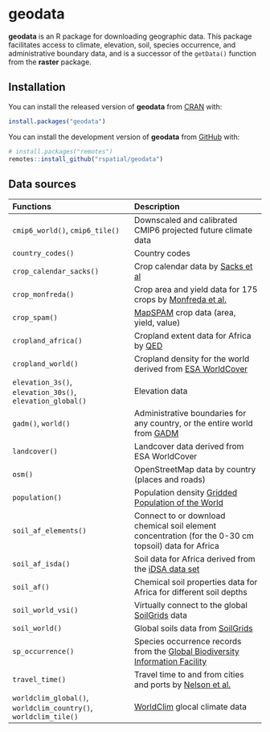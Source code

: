 
# geodata

<!-- badges: start -->
<!-- badges: end -->

**geodata** is an R package for downloading geographic data.
This package facilitates access to climate, elevation, soil, species occurrence, and administrative boundary data, and is a successor of the `getData()` function from the **raster** package.

## Installation

You can install the released version of **geodata** from [CRAN](https://CRAN.R-project.org) with:

``` r
install.packages("geodata")
```

You can install the development version of **geodata** from [GitHub](https://github.com/) with:

``` r
# install.packages("remotes")
remotes::install_github("rspatial/geodata")
```

## Data sources

|Functions                        |Description                                                                                                     |
|:---------------------------------------------------------------|:---------------------------------------------------------------------------------------------------------------|
|`cmip6_world()`, `cmip6_tile()`  |Downscaled and calibrated CMIP6 projected future climate data                            |
|`country_codes()`                |Country codes                                                                |
|`crop_calendar_sacks()`          |Crop calendar data by [Sacks et al](https://sage.nelson.wisc.edu/data-and-models/datasets/crop-calendar-dataset/)     |
|`crop_monfreda()`                |Crop area and yield data for 175 crops by [Monfreda et al.](http:://www.earthstat.org/harvested-area-yield-175-crops/)    |
|`crop_spam()`                    |[MapSPAM](https://www.mapspam.info/data/) crop data (area, yield, value)     |
|`cropland_africa()`              |Cropland extent data for Africa by [QED](https://about.maps.qed.ai/)                      |
|`cropland_world()`               |Cropland density for the world derived from [ESA WorldCover](https://esa-worldcover.org/) |
|`elevation_3s()`, `elevation_30s()`, `elevation_global()`       |Elevation data                                                                  |
|`gadm()`, `world()`              |Administrative boundaries for any country, or the entire world from [GADM](https://gadm.org)      |
|`landcover()`                    |Landcover data derived from ESA WorldCover |
|`osm()`                          |OpenStreetMap data by country (places and roads) |
|`population()`                   |Population density [Gridded Population of the World](http://sedac.ciesin.columbia.edu/data/collection/gpw-v4/documentation)    |
|`soil_af_elements()`             |Connect to or download chemical soil element concentration (for the 0-30 cm topsoil) data for Africa  |
|`soil_af_isda()`                 |Soil data for Africa derived from the [iDSA data set](https://envirometrix.nl/isdasoil-open-soil-data-for-africa/)   |
|`soil_af()`                      |Chemical soil properties data for Africa for different soil depths                                     |
|`soil_world_vsi()`               |Virtually connect to the global [SoilGrids](https://www.isric.org/explore/soilgrids) data        |
|`soil_world()`                   |Global soils data from [SoilGrids](https://www.isric.org/explore/soilgrids)          |
|`sp_occurrence()`                |Species occurrence records from the [Global Biodiversity Information Facility](https::/www.gbif.org) |
|`travel_time()`                  |Travel time to and from cities and ports by [Nelson et al.](https://www.nature.com/articles/s41597-019-0265-5)   |
|`worldclim_global()`, `worldclim_country()`, `worldclim_tile()` |[WorldClim](https://worldclim.org) glocal climate data     |

